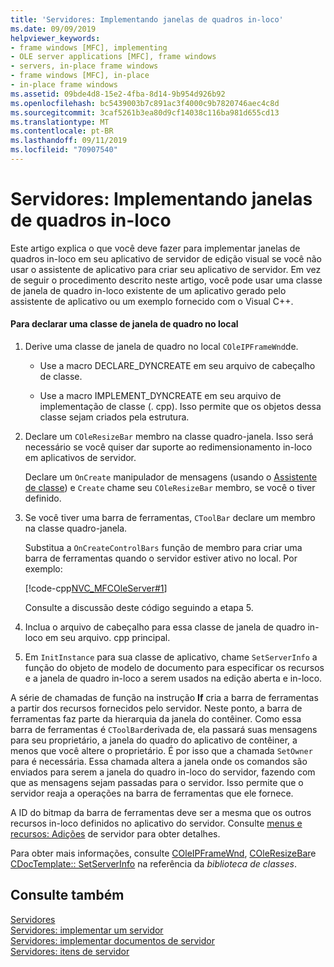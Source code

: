 ```yaml
---
title: 'Servidores: Implementando janelas de quadros in-loco'
ms.date: 09/09/2019
helpviewer_keywords:
- frame windows [MFC], implementing
- OLE server applications [MFC], frame windows
- servers, in-place frame windows
- frame windows [MFC], in-place
- in-place frame windows
ms.assetid: 09bde4d8-15e2-4fba-8d14-9b954d926b92
ms.openlocfilehash: bc5439003b7c891ac3f4000c9b7820746aec4c8d
ms.sourcegitcommit: 3caf5261b3ea80d9cf14038c116ba981d655cd13
ms.translationtype: MT
ms.contentlocale: pt-BR
ms.lasthandoff: 09/11/2019
ms.locfileid: "70907540"
---
```

# <a name="servers-implementing-in-place-frame-windows"></a>Servidores: Implementando janelas de quadros in-loco

Este artigo explica o que você deve fazer para implementar janelas de quadros in-loco em seu aplicativo de servidor de edição visual se você não usar o assistente de aplicativo para criar seu aplicativo de servidor. Em vez de seguir o procedimento descrito neste artigo, você pode usar uma classe de janela de quadro in-loco existente de um aplicativo gerado pelo assistente de aplicativo ou um exemplo fornecido com o Visual C++.

#### <a name="to-declare-an-in-place-frame-window-class"></a>Para declarar uma classe de janela de quadro no local

1. Derive uma classe de janela de quadro no local `COleIPFrameWnd`de.

   - Use a macro DECLARE_DYNCREATE em seu arquivo de cabeçalho de classe.

   - Use a macro IMPLEMENT_DYNCREATE em seu arquivo de implementação de classe (. cpp). Isso permite que os objetos dessa classe sejam criados pela estrutura.

1. Declare um `COleResizeBar` membro na classe quadro-janela. Isso será necessário se você quiser dar suporte ao redimensionamento in-loco em aplicativos de servidor.

   Declare um `OnCreate` manipulador de mensagens (usando o [Assistente de classe](reference/mfc-class-wizard.md)) e `Create` chame seu `COleResizeBar` membro, se você o tiver definido.

1. Se você tiver uma barra de ferramentas, `CToolBar` declare um membro na classe quadro-janela.

   Substitua a `OnCreateControlBars` função de membro para criar uma barra de ferramentas quando o servidor estiver ativo no local. Por exemplo:

   [!code-cpp[NVC_MFCOleServer#1](../mfc/codesnippet/cpp/servers-implementing-in-place-frame-windows_1.cpp)]

   Consulte a discussão deste código seguindo a etapa 5.

1. Inclua o arquivo de cabeçalho para essa classe de janela de quadro in-loco em seu arquivo. cpp principal.

1. Em `InitInstance` para sua classe de aplicativo, chame `SetServerInfo` a função do objeto de modelo de documento para especificar os recursos e a janela de quadro in-loco a serem usados na edição aberta e in-loco.

A série de chamadas de função na instrução **If** cria a barra de ferramentas a partir dos recursos fornecidos pelo servidor. Neste ponto, a barra de ferramentas faz parte da hierarquia da janela do contêiner. Como essa barra de ferramentas é `CToolBar`derivada de, ela passará suas mensagens para seu proprietário, a janela do quadro do aplicativo de contêiner, a menos que você altere o proprietário. É por isso que a chamada `SetOwner` para é necessária. Essa chamada altera a janela onde os comandos são enviados para serem a janela do quadro in-loco do servidor, fazendo com que as mensagens sejam passadas para o servidor. Isso permite que o servidor reaja a operações na barra de ferramentas que ele fornece.

A ID do bitmap da barra de ferramentas deve ser a mesma que os outros recursos in-loco definidos no aplicativo do servidor. Consulte [menus e recursos: Adições](../mfc/menus-and-resources-server-additions.md) de servidor para obter detalhes.

Para obter mais informações, consulte [COleIPFrameWnd](../mfc/reference/coleipframewnd-class.md), [COleResizeBar](../mfc/reference/coleresizebar-class.md)e [CDocTemplate:: SetServerInfo](../mfc/reference/cdoctemplate-class.md#setserverinfo) na referência da *biblioteca de classes*.

## <a name="see-also"></a>Consulte também

[Servidores](../mfc/servers.md)<br/>
[Servidores: implementar um servidor](../mfc/servers-implementing-a-server.md)<br/>
[Servidores: implementar documentos de servidor](../mfc/servers-implementing-server-documents.md)<br/>
[Servidores: itens de servidor](../mfc/servers-server-items.md)
